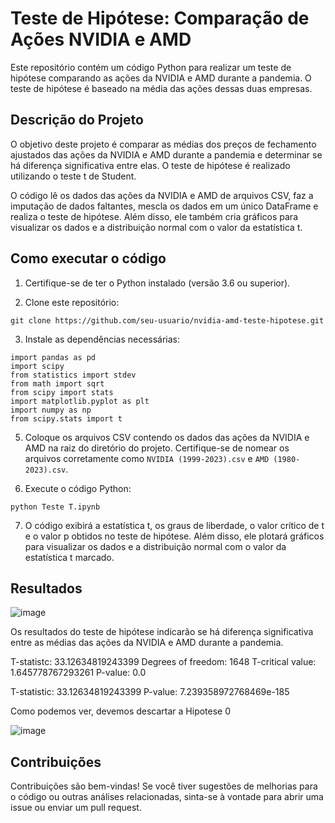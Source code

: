 # Teste de Hipótese: Comparação de Ações NVIDIA e AMD

Este repositório contém um código Python para realizar um teste de hipótese comparando as ações da NVIDIA e AMD durante a pandemia. O teste de hipótese é baseado na média das ações dessas duas empresas.

## Descrição do Projeto

O objetivo deste projeto é comparar as médias dos preços de fechamento ajustados das ações da NVIDIA e AMD durante a pandemia e determinar se há diferença significativa entre elas. O teste de hipótese é realizado utilizando o teste t de Student.

O código lê os dados das ações da NVIDIA e AMD de arquivos CSV, faz a imputação de dados faltantes, mescla os dados em um único DataFrame e realiza o teste de hipótese. Além disso, ele também cria gráficos para visualizar os dados e a distribuição normal com o valor da estatística t.

## Como executar o código

1. Certifique-se de ter o Python instalado (versão 3.6 ou superior).

2. Clone este repositório:

```
git clone https://github.com/seu-usuario/nvidia-amd-teste-hipotese.git
```

3. Instale as dependências necessárias:

```
import pandas as pd
import scipy 
from statistics import stdev 
from math import sqrt
from scipy import stats
import matplotlib.pyplot as plt
import numpy as np
from scipy.stats import t
```

5. Coloque os arquivos CSV contendo os dados das ações da NVIDIA e AMD na raiz do diretório do projeto. Certifique-se de nomear os arquivos corretamente como `NVIDIA (1999-2023).csv` e `AMD (1980-2023).csv`.

6. Execute o código Python:

```
python Teste T.ipynb

```


7. O código exibirá a estatística t, os graus de liberdade, o valor crítico de t e o valor p obtidos no teste de hipótese. Além disso, ele plotará gráficos para visualizar os dados e a distribuição normal com o valor da estatística t marcado.

## Resultados

![image](https://github.com/FilipeSCampos/T-Test-Student/assets/113521439/8299266e-67e9-40f0-8c21-efb558cb052b)

Os resultados do teste de hipótese indicarão se há diferença significativa entre as médias das ações da NVIDIA e AMD durante a pandemia.

T-statistc: 33.12634819243399
Degrees of freedom: 1648
T-critical value: 1.645778767293261
P-value: 0.0

T-statistic: 33.12634819243399
P-value: 7.239358972768469e-185

Como podemos ver, devemos descartar a Hipotese 0 

![image](https://github.com/FilipeSCampos/T-Test-Student/assets/113521439/90fbc54c-6b5a-4964-96d3-866bd860c080)


## Contribuições

Contribuições são bem-vindas! Se você tiver sugestões de melhorias para o código ou outras análises relacionadas, sinta-se à vontade para abrir uma issue ou enviar um pull request.







